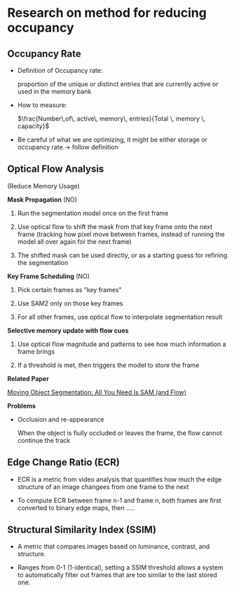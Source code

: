 # Research on method for reducing occupancy

## Occupancy Rate

- Definition of Occupancy rate:

    proportion of the unique or distinct entries that are currently active or used in the memory bank

- How to measure:

    $\frac{Number\,of\, active\, memory\, entries}{Total \, memory \, capacity}$

- Be careful of what we are optimizing, it might be either storage or occupancy rate.-> follow definition


## Optical Flow Analysis

(Reduce Memory Usage)

**Mask Propagation** (NO)
 
1. Run the segmentation model once on the first frame

2. Use optical flow to shift the mask from that key frame onto the next frame (tracking how pixel move between frames, instead of running the model all over again for the next frame)

3. The shifted mask can be used directly, or as a starting guess for refining the segmentation


**Key Frame Scheduling** (NO)

1. Pick certain frames as "key frames"

2. Use SAM2 only on those key frames 

3. For all other frames, use optical flow to interpolate segmentation result

**Selective memory update with flow cues**

1. Use optical flow magnitude and patterns to see how much information a frame brings

2. If a threshold is met, then triggers the model to store the frame

**Related Paper**

[Moving Object Segmentation: All You Need Is SAM (and Flow)](https://arxiv.org/pdf/2404.12389)


**Problems**

- Occlusion and re-appearance 

    When the object is fiully occluded or leaves the frame, the flow cannot continue the track



## Edge Change Ratio (ECR)

- ECR is a metric from video analysis that quantifies how much the edge structure of an image changees from one frame to the next

- To compute ECR between frame n-1 and frame n, both frames are first converted to binary edge maps, then .....


## Structural Similarity Index (SSIM)

- A metric that compares images based on luminance, contrast, and structure. 

- Ranges from 0-1 (1-identical), setting a SSIM threshold allows a system to automatically filter out frames that are too similar to the last stored one.
